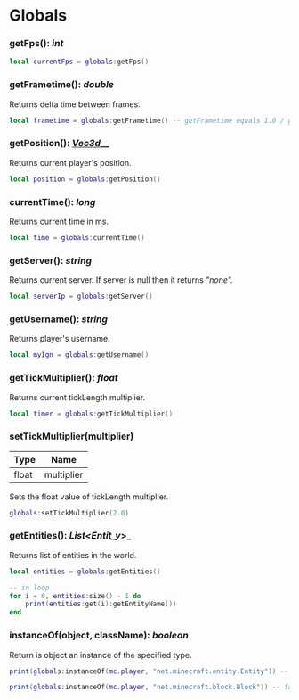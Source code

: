# Globals

### getFps(): _int_

```lua
local currentFps = globals:getFps()
```

### getFrametime(): _double_

Returns delta time between frames.

```lua
local frametime = globals:getFrametime() -- getFrametime equals 1.0 / getFps
```

### getPosition(): [_Vec3d_](types/vec3d.md)__

Returns current player's position.

```lua
local position = globals:getPosition()
```

### currentTime(): _long_

Returns current time in ms.

```lua
local time = globals:currentTime()
```

### getServer(): _string_&#x20;

Returns current server. If server is null then it returns _"none"._

```lua
local serverIp = globals:getServer()
```

### getUsername(): _string_

Returns player's username.

```lua
local myIgn = globals:getUsername()
```

### getTickMultiplier(): _float_

Returns current tickLength multiplier.

```lua
local timer = globals:getTickMultiplier()
```

### setTickMultiplier(multiplier)

| Type  | Name       |
| ----- | ---------- |
| float | multiplier |

Sets the float value of tickLength multiplier.

```lua
globals:setTickMultiplier(2.0)
```

### getEntities(): _List\<Entit_y_>_

Returns list of entities in the world.

```lua
local entities = globals:getEntities()

-- in loop
for i = 0, entities:size() - 1 do
    print(entities:get(i):getEntityName())
end
```

### instanceOf(object, className): _boolean_

Return is object an instance of the specified type.

```lua
print(globals:instanceOf(mc.player, "net.minecraft.entity.Entity")) -- true

print(globals:instanceOf(mc.player, "net.minecraft.block.Block")) -- false
```
